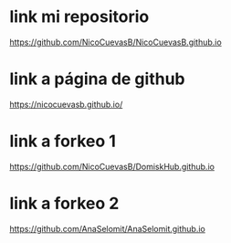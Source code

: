 # link mi repositorio

https://github.com/NicoCuevasB/NicoCuevasB.github.io

# link a página de github

https://nicocuevasb.github.io/

# link a forkeo 1

https://github.com/NicoCuevasB/DomiskHub.github.io

# link a forkeo 2

https://github.com/AnaSelomit/AnaSelomit.github.io
